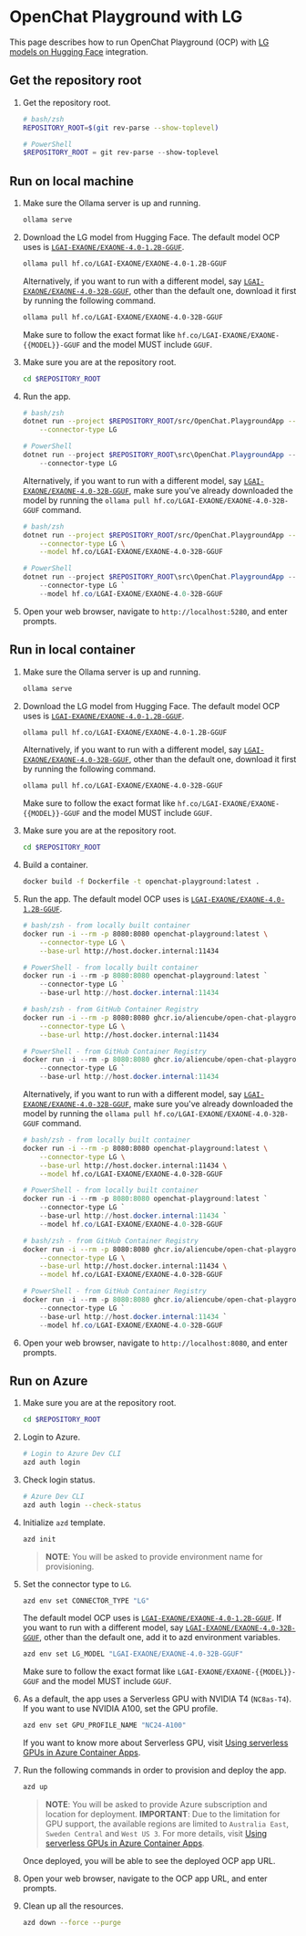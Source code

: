 # OpenChat Playground with LG

This page describes how to run OpenChat Playground (OCP) with [LG models on Hugging Face](https://huggingface.co/LGAI-EXAONE) integration.

## Get the repository root

1. Get the repository root.

    ```bash
    # bash/zsh
    REPOSITORY_ROOT=$(git rev-parse --show-toplevel)
    ```

    ```powershell
    # PowerShell
    $REPOSITORY_ROOT = git rev-parse --show-toplevel
    ```

## Run on local machine

1. Make sure the Ollama server is up and running.

    ```bash
    ollama serve
    ```

1. Download the LG model from Hugging Face. The default model OCP uses is [`LGAI-EXAONE/EXAONE-4.0-1.2B-GGUF`](https://huggingface.co/LGAI-EXAONE/EXAONE-4.0-1.2B-GGUF).

    ```bash
    ollama pull hf.co/LGAI-EXAONE/EXAONE-4.0-1.2B-GGUF
    ```

   Alternatively, if you want to run with a different model, say [`LGAI-EXAONE/EXAONE-4.0-32B-GGUF`](https://huggingface.co/LGAI-EXAONE/EXAONE-4.0-32B-GGUF), other than the default one, download it first by running the following command.

    ```bash
    ollama pull hf.co/LGAI-EXAONE/EXAONE-4.0-32B-GGUF
    ```

   Make sure to follow the exact format like `hf.co/LGAI-EXAONE/EXAONE-{{MODEL}}-GGUF` and the model MUST include `GGUF`.

1. Make sure you are at the repository root.

    ```bash
    cd $REPOSITORY_ROOT
    ```

1. Run the app.

    ```bash
    # bash/zsh
    dotnet run --project $REPOSITORY_ROOT/src/OpenChat.PlaygroundApp -- \
        --connector-type LG
    ```

    ```powershell
    # PowerShell
    dotnet run --project $REPOSITORY_ROOT\src\OpenChat.PlaygroundApp -- `
        --connector-type LG
    ```

   Alternatively, if you want to run with a different model, say [`LGAI-EXAONE/EXAONE-4.0-32B-GGUF`](https://huggingface.co/LGAI-EXAONE/EXAONE-4.0-32B-GGUF), make sure you've already downloaded the model by running the `ollama pull hf.co/LGAI-EXAONE/EXAONE-4.0-32B-GGUF` command.

    ```bash
    # bash/zsh
    dotnet run --project $REPOSITORY_ROOT/src/OpenChat.PlaygroundApp -- \
        --connector-type LG \
        --model hf.co/LGAI-EXAONE/EXAONE-4.0-32B-GGUF
    ```

    ```powershell
    # PowerShell
    dotnet run --project $REPOSITORY_ROOT\src\OpenChat.PlaygroundApp -- `
        --connector-type LG `
        --model hf.co/LGAI-EXAONE/EXAONE-4.0-32B-GGUF
    ```

1. Open your web browser, navigate to `http://localhost:5280`, and enter prompts.

## Run in local container

1. Make sure the Ollama server is up and running.

    ```bash
    ollama serve
    ```

1. Download the LG model from Hugging Face. The default model OCP uses is [`LGAI-EXAONE/EXAONE-4.0-1.2B-GGUF`](https://huggingface.co/LGAI-EXAONE/EXAONE-4.0-1.2B-GGUF).

    ```bash
    ollama pull hf.co/LGAI-EXAONE/EXAONE-4.0-1.2B-GGUF
    ```

   Alternatively, if you want to run with a different model, say [`LGAI-EXAONE/EXAONE-4.0-32B-GGUF`](https://huggingface.co/LGAI-EXAONE/EXAONE-4.0-32B-GGUF), other than the default one, download it first by running the following command.

    ```bash
    ollama pull hf.co/LGAI-EXAONE/EXAONE-4.0-32B-GGUF
    ```

   Make sure to follow the exact format like `hf.co/LGAI-EXAONE/EXAONE-{{MODEL}}-GGUF` and the model MUST include `GGUF`.

1. Make sure you are at the repository root.

    ```bash
    cd $REPOSITORY_ROOT
    ```

1. Build a container.

    ```bash
    docker build -f Dockerfile -t openchat-playground:latest .
    ```

1. Run the app. The default model OCP uses is [`LGAI-EXAONE/EXAONE-4.0-1.2B-GGUF`](https://huggingface.co/LGAI-EXAONE/EXAONE-4.0-1.2B-GGUF).

    ```bash
    # bash/zsh - from locally built container
    docker run -i --rm -p 8080:8080 openchat-playground:latest \
        --connector-type LG \
        --base-url http://host.docker.internal:11434
    ```

    ```powershell
    # PowerShell - from locally built container
    docker run -i --rm -p 8080:8080 openchat-playground:latest `
        --connector-type LG `
        --base-url http://host.docker.internal:11434
    ```

    ```bash
    # bash/zsh - from GitHub Container Registry
    docker run -i --rm -p 8080:8080 ghcr.io/aliencube/open-chat-playground/openchat-playground:latest \
        --connector-type LG \
        --base-url http://host.docker.internal:11434
    ```

    ```powershell
    # PowerShell - from GitHub Container Registry
    docker run -i --rm -p 8080:8080 ghcr.io/aliencube/open-chat-playground/openchat-playground:latest `
        --connector-type LG `
        --base-url http://host.docker.internal:11434
    ```

   Alternatively, if you want to run with a different model, say [`LGAI-EXAONE/EXAONE-4.0-32B-GGUF`](https://huggingface.co/LGAI-EXAONE/EXAONE-4.0-32B-GGUF), make sure you've already downloaded the model by running the `ollama pull hf.co/LGAI-EXAONE/EXAONE-4.0-32B-GGUF` command.

    ```bash
    # bash/zsh - from locally built container
    docker run -i --rm -p 8080:8080 openchat-playground:latest \
        --connector-type LG \
        --base-url http://host.docker.internal:11434 \
        --model hf.co/LGAI-EXAONE/EXAONE-4.0-32B-GGUF
    ```

    ```powershell
    # PowerShell - from locally built container
    docker run -i --rm -p 8080:8080 openchat-playground:latest `
        --connector-type LG `
        --base-url http://host.docker.internal:11434 `
        --model hf.co/LGAI-EXAONE/EXAONE-4.0-32B-GGUF
    ```

    ```bash
    # bash/zsh - from GitHub Container Registry
    docker run -i --rm -p 8080:8080 ghcr.io/aliencube/open-chat-playground/openchat-playground:latest \
        --connector-type LG \
        --base-url http://host.docker.internal:11434 \
        --model hf.co/LGAI-EXAONE/EXAONE-4.0-32B-GGUF
    ```

    ```powershell
    # PowerShell - from GitHub Container Registry
    docker run -i --rm -p 8080:8080 ghcr.io/aliencube/open-chat-playground/openchat-playground:latest `
        --connector-type LG `
        --base-url http://host.docker.internal:11434 `
        --model hf.co/LGAI-EXAONE/EXAONE-4.0-32B-GGUF
    ```

1. Open your web browser, navigate to `http://localhost:8080`, and enter prompts.

## Run on Azure

1. Make sure you are at the repository root.

    ```bash
    cd $REPOSITORY_ROOT
    ```

1. Login to Azure.

    ```bash
    # Login to Azure Dev CLI
    azd auth login
    ```

1. Check login status.

    ```bash
    # Azure Dev CLI
    azd auth login --check-status
    ```

1. Initialize `azd` template.

    ```bash
    azd init
    ```

   > **NOTE**: You will be asked to provide environment name for provisioning.

1. Set the connector type to `LG`.

    ```bash
    azd env set CONNECTOR_TYPE "LG"
    ```

   The default model OCP uses is [`LGAI-EXAONE/EXAONE-4.0-1.2B-GGUF`](https://huggingface.co/LGAI-EXAONE/EXAONE-4.0-1.2B-GGUF). If you want to run with a different model, say [`LGAI-EXAONE/EXAONE-4.0-32B-GGUF`](https://huggingface.co/LGAI-EXAONE/EXAONE-4.0-32B-GGUF), other than the default one, add it to azd environment variables.

    ```bash
    azd env set LG_MODEL "LGAI-EXAONE/EXAONE-4.0-32B-GGUF"
    ```

   Make sure to follow the exact format like `LGAI-EXAONE/EXAONE-{{MODEL}}-GGUF` and the model MUST include `GGUF`.

1. As a default, the app uses a Serverless GPU with NVIDIA T4 (`NC8as-T4`). If you want to use NVIDIA A100, set the GPU profile.

    ```bash
    azd env set GPU_PROFILE_NAME "NC24-A100"
    ```

   If you want to know more about Serverless GPU, visit [Using serverless GPUs in Azure Container Apps](https://learn.microsoft.com/azure/container-apps/gpu-serverless-overview#use-serverless-gpus).

1. Run the following commands in order to provision and deploy the app.

    ```bash
    azd up
    ```

   > **NOTE**: You will be asked to provide Azure subscription and location for deployment.
   > **IMPORTANT**: Due to the limitation for GPU support, the available regions are limited to `Australia East`, `Sweden Central` and `West US 3`. For more details, visit [Using serverless GPUs in Azure Container Apps](https://learn.microsoft.com/azure/container-apps/gpu-serverless-overview#supported-regions).

   Once deployed, you will be able to see the deployed OCP app URL.

1. Open your web browser, navigate to the OCP app URL, and enter prompts.

1. Clean up all the resources.

    ```bash
    azd down --force --purge
    ```

